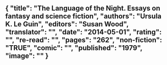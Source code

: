 {
 "title": "The Language of the Night. Essays on fantasy and science fiction",
 "authors": "Ursula K. Le Guin",
 "editors": "Susan Wood",
 "translator": "",
 "date": "2014-05-01",
 "rating": "",
 "re-read": "",
 "pages": "262",
 "non-fiction": "TRUE",
 "comic": "",
 "published": "1979",
 "image": ""
}
---

